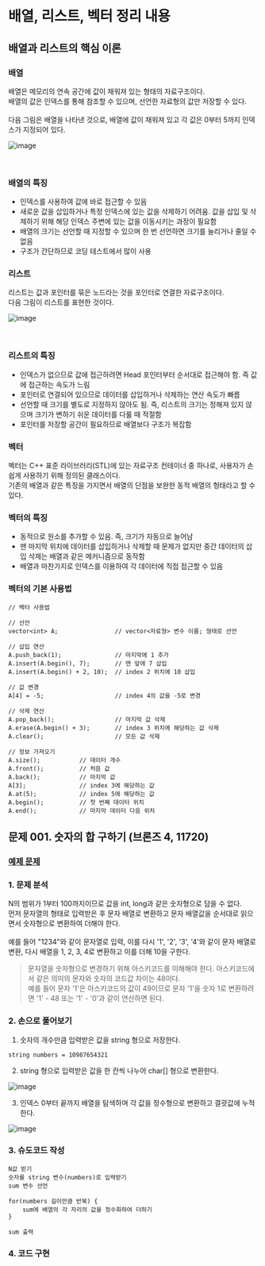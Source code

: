 # 배열, 리스트, 벡터 정리 내용

## 배열과 리스트의 핵심 이론

### 배열
배열은 메모리의 연속 공간에 값이 채워져 있는 형태의 자료구조이다.
<br>
배열의 값은 인덱스를 통해 참조할 수 있으며, 선언한 자료형의 값만 저장할 수 있다.
<br>
<br>
다음 그림은 배열을 나타낸 것으로, 배열에 값이 채워져 있고 각 값은 0부터 5까지 인덱스가 지정되어 있다.
<br>

![image](https://user-images.githubusercontent.com/87363461/229275803-5c23f470-1a17-4060-abd5-707213b8dfc4.png)

<br>

### 배열의 특징
- 인덱스를 사용하여 값에 바로 접근할 수 있음
- 새로운 값을 삽입하거나 특정 인덱스에 있는 값을 삭제하기 어려움. 값을 삽입 및 삭제하기 위해 해당 인덱스 주변에 있는 값을 이동시키는 과정이 필요함
- 배열의 크기는 선언할 때 지정할 수 있으며 한 번 선언하면 크기를 늘리거나 줄일 수 없음
- 구조가 간단하므로 코딩 테스트에서 많이 사용

### 리스트
리스트는 값과 포인터를 묶은 노드라는 것을 포인터로 연결한 자료구조이다.
<br>
다음 그림이 리스트를 표현한 것이다.
<br>

![image](https://user-images.githubusercontent.com/87363461/229275869-cb8e5cb4-6fc4-49d4-9df2-d30e2e62084b.png)


<br>

### 리스트의 특징
- 인덱스가 없으므로 값에 접근하려면 Head 포인터부터 순서대로 접근해야 함. 즉 값에 접근하는 속도가 느림
- 포인터로 연결되어 있으므로 데이터를 삽입하거나 삭제하는 연산 속도가 빠름
- 선언할 때 크기를 별도로 지정하지 않아도 됨. 즉, 리스트의 크기는 정해져 있지 않으며 크기가 변하기 쉬운 데이터를 다룰 때 적절함
- 포인터를 저장할 공간이 필요하므로 배열보다 구조가 복잡함

### 벡터
벡터는 C++ 표준 라이브러리(STL)에 있는 자료구조 컨테이너 중 하나로, 사용자가 손쉽게 사용하기 위해 정의된 클래스이다.
<br>
기존의 배열과 같은 특징을 가지면서 배열의 단점을 보완한 동적 배열의 헝태라고 할 수 있다.

### 벡터의 특징
- 동적으로 원소를 추가할 수 있음. 즉, 크기가 자동으로 늘어남
- 맨 마지막 위치에 데이터를 삽입하거나 삭제할 때 문제가 없지만 중간 데이터의 삽입 삭제는 배열과 같은 메커니즘으로 동작함
- 배열과 마찬가지로 인덱스를 이용하여 각 데이터에 직접 접근할 수 있음

### 벡터의 기본 사용법
```
// 벡터 사용법

// 선언
vector<int> A;                // vector<자료형> 변수 이름; 형태로 선언

// 삽입 연산
A.push_back(1);               // 마지막에 1 추가
A.insert(A.begin(), 7);       // 맨 앞에 7 삽입
A.insert(A.begin() + 2, 10);  // index 2 위치에 10 삽입

// 값 변경
A[4] = -5;                    // index 4의 값을 -5로 변경

// 삭제 연산
A.pop_back();                 // 마지막 값 삭제
A.erase(A.begin() + 3);       // index 3 위치에 해당하는 값 삭제
A.clear();                    // 모든 값 삭제

// 정보 가져오기
A.size();           // 데이터 개수
A.front();          // 처음 값
A.back();           // 마지막 값
A[3];               // index 3에 해당하는 값
A.at(5);            // index 5에 해당하는 값
A.begin();          // 첫 번째 데이터 위치
A.end();            // 마지막 데이터 다음 위치
``` 


## 문제 001. 숫자의 합 구하기 (브론즈 4, 11720)

### [예제 문제](https://www.acmicpc.net/problem/11720)

### 1. 문제 분석
N의 범위가 1부터 100까지이므로 값을 int, long과 같은 숫자형으로 담을 수 없다.
<br>
먼저 문자열의 형태로 입력받은 후 문자 배열로 변환하고 문자 배열값을 순서대로 읽으면서 숫자형으로 변환하여 더해야 한다.
<br>
<br>
예를 들어 "1234"와 같이 문자열로 입력, 이를 다시 '1', '2', '3', '4'와 같이 문자 배열로 변환, 다시 배열을 1, 2, 3, 4로 변환하고 이를 더해 10을 구한다.
> 문자열을 숫자형으로 변경하기 위해 아스키코드를 이해해야 한다. 아스키코드에서 같은 의미의 문자와 숫자의 코드값 차이는 48이다.<br>예를 들어 문자 '1'은 아스키코드의 값이 49이므로 문자 '1'을 숫자 1로 변환하려면 '1' - 48 또는 '1' - '0'과 같이 연산하면 된다.

### 2. 손으로 풀어보기

1. 숫자의 개수만큼 입력받은 값을 string 형으로 저장한다.

```
string numbers = 10987654321
```

2. string 형으로 입력받은 값을 한 칸씩 나누어 char[] 형으로 변환한다.

![image](https://user-images.githubusercontent.com/87363461/229276459-093831b3-7e3f-49b8-b50b-75be03938e1e.png)

3. 인덱스 0부터 끝까지 배열을 탐색하며 각 값을 정수형으로 변환하고 결괏값에 누적한다.

![image](https://user-images.githubusercontent.com/87363461/229276479-feaaefd4-c3fd-492d-99d9-95a61a3bb373.png)

### 3. 슈도코드 작성
```
N값 받기
숫자를 string 변수(numbers)로 입력받기
sum 변수 선언

for(numbers 길이만큼 반복) {
    sum에 배열의 각 자리의 값을 정수화하여 더하기
}

sum 출력
```


### 4. 코드 구현
